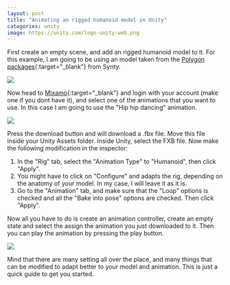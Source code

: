 ```yaml
---
layout: post
title: "Animating an rigged humanoid model in Unity"
categories: unity
image: https://unity.com/logo-unity-web.png
---
```


First create an empty scene, and add an rigged humanoid model to it. For this example, I am going to be using an model taken from the [Polygon packages](https://syntystore.com/collections/frontpage){:target="_blank"} from Synty.

![](https://i.imgur.com/QLLLaia.png)

Now head to [Mixamo](https://www.mixamo.com/#/){:target="_blank"} and login with your account (make one if you dont have it), and select one of the animations that you want to use. In this case I am going to use the "Hip hip dancing" animation.

![](https://i.imgur.com/b0yBgs1.png)

Press the download button and will download a .fbx file. Move this file inside your Unity Assets folder. Inside Unity, select the FXB file. Now make the following modification in the inspector:
1. In the "Rig" tab, select the "Animation Type" to "Humanoid", then click "Apply".
2. You might have to click on "Configure" and adapts the rig, depending on the anatomy of your model. In my case, I will leave it as it is.
3. Go to the "Animation" tab, and make sure that the "Loop" options is checked and all the "Bake into pose" options are checked. Then click "Apply".

Now all you have to do is create an animation controller, create an empty state and select the assign the animation you just downloaded to it. Then you can play the animation by pressing the play button.

![](https://i.imgur.com/jyLScxW.gif)

Mind that there are many setting all over the place, and many things that can be modified to adapt better to your model and animation. This is just a quick guide to get you started.